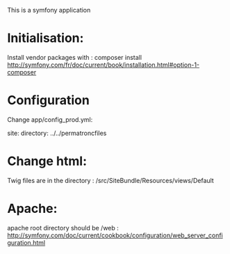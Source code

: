 
This is a symfony application

# Initialisation:

Install vendor packages with : composer install
http://symfony.com/fr/doc/current/book/installation.html#option-1-composer

# Configuration

Change app/config_prod.yml:

site:
    directory: ../../permatroncfiles

# Change html:

Twig files are in the directory : /src/SiteBundle/Resources/views/Default

# Apache:

apache root directory should be /web : http://symfony.com/doc/current/cookbook/configuration/web_server_configuration.html


